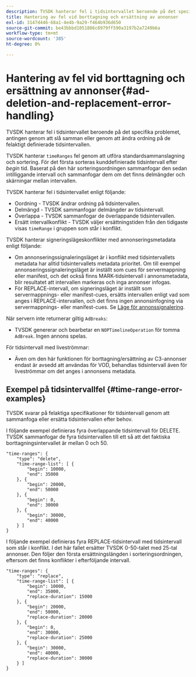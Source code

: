 ```yaml
---
description: TVSDK hanterar fel i tidsintervallet beroende på det specifika problemet, antingen genom att slå samman eller genom att ändra ordning på de felaktigt definierade tidsintervallen.
title: Hantering av fel vid borttagning och ersättning av annonser
exl-id: 3147d446-68a1-4e4b-9a29-f464b936d650
source-git-commit: be43bbbd1051886c8979ff590a3197b2a7249b6a
workflow-type: tm+mt
source-wordcount: '385'
ht-degree: 0%

---
```


# Hantering av fel vid borttagning och ersättning av annonser{#ad-deletion-and-replacement-error-handling}

TVSDK hanterar fel i tidsintervallet beroende på det specifika problemet, antingen genom att slå samman eller genom att ändra ordning på de felaktigt definierade tidsintervallen.

TVSDK hanterar `timeRanges` fel genom att utföra standardsammanslagning och sortering. För det första sorteras kunddefinierade tidsintervall efter *begin* tid. Baserat på den här sorteringsordningen sammanfogar den sedan intilliggande intervall och sammanfogar dem om det finns delmängder och skärningar mellan intervallen.

TVSDK hanterar fel i tidsintervallet enligt följande:

* Oordning - TVSDK ändrar ordning på tidsintervallen.
* Delmängd - TVSDK sammanfogar delmängder av tidsintervall.
* Överlappa - TVSDK sammanfogar de överlappande tidsintervallen.
* Ersätt intervallkonflikt - TVSDK väljer ersättningstiden från den tidigaste visas `timeRange` i gruppen som står i konflikt.

TVSDK hanterar signeringslägeskonflikter med annonseringsmetadata enligt följande:

* Om annonseringssignaleringsläget är i konflikt med tidsintervallets metadata har alltid tidsintervallets metadata prioritet. Om till exempel annonseringssignaleringsläget är inställt som cues för servermappning eller manifest, och det också finns MARK-tidsintervall i annonsmetadata, blir resultatet att intervallen markeras och inga annonser infogas.
* För REPLACE-intervall, om signeringsläget är inställt som servermappnings- eller manifest-cues, ersätts intervallen enligt vad som anges i REPLACE-intervallen, och det finns ingen annonsinfogning via servermappnings- eller manifest-cues. Se [Läge för annonssignalering](../../../tvsdk-1.4-for-android/ad-insertion/ad-insertion-metadata/android-1.4-ad-signaling-mode.md).

När servern inte returnerar giltig `AdBreaks`:

* TVSDK genererar och bearbetar en `NOPTimelineOperation` för tomma `AdBreak`. Ingen annons spelas.

För tidsintervall med liveströmmar:

* Även om den här funktionen för borttagning/ersättning av C3-annonser endast är avsedd att användas för VOD, behandlas tidsintervall även för liveströmmar om det anges i annonsens metadata.

## Exempel på tidsintervallfel {#time-range-error-examples}

TVSDK svarar på felaktiga specifikationer för tidsintervall genom att sammanfoga eller ersätta tidsintervallen efter behov.

I följande exempel definieras fyra överlappande tidsintervall för DELETE. TVSDK sammanfogar de fyra tidsintervallen till ett så att det faktiska borttagningsintervallet är mellan 0 och 50.

```
"time-ranges": {
    "type": "delete",
    "time-range-list": [ {
        "begin": 10000,
        "end": 35000
    }, {
        "begin": 20000,
        "end": 50000
    }, {
        "begin": 0,
        "end": 30000
    }, {
        "begin": 30000,
        "end": 40000
    } ]
}
```

I följande exempel definieras fyra REPLACE-tidsintervall med tidsintervall som står i konflikt. I det här fallet ersätter TVSDK 0-50-talet med 25-tal annonser. Den följer den första ersättningslängden i sorteringsordningen, eftersom det finns konflikter i efterföljande intervall.

```
"time-ranges": {
    "type": "replace",
    "time-range-list": [ {
        "begin": 10000,
        "end": 35000,
        "replace-duration": 15000
    }, {
        "begin": 20000,
        "end": 50000,
        "replace-duration": 20000
    }, {
        "begin": 0,
        "end": 30000,
        "replace-duration": 25000
    }, {
        "begin": 30000,
        "end": 40000,
        "replace-duration": 30000
    } ]
}
```

